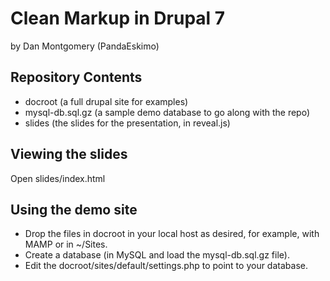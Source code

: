 # Clean Markup in Drupal 7
by Dan Montgomery (PandaEskimo)

## Repository Contents
- docroot (a full drupal site for examples)
- mysql-db.sql.gz (a sample demo database to go along with the repo)
- slides (the slides for the presentation, in reveal.js)

## Viewing the slides
Open slides/index.html

## Using the demo site
- Drop the files in docroot in your local host as desired, for example, with MAMP or in ~/Sites.
- Create a database (in MySQL and load the mysql-db.sql.gz file).
- Edit the docroot/sites/default/settings.php to point to your database.
